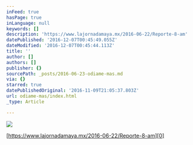 ```yaml
---
inFeed: true
hasPage: true
inLanguage: null
keywords: []
description: 'https://www.lajornadamaya.mx/2016-06-22/Reporte-8-am'
datePublished: '2016-12-07T00:45:49.055Z'
dateModified: '2016-12-07T00:45:44.113Z'
title: ''
author: []
authors: []
publisher: {}
sourcePath: _posts/2016-06-23-odiame-mas.md
via: {}
starred: true
datePublishedOriginal: '2016-11-09T21:05:37.803Z'
url: odiame-mas/index.html
_type: Article

---
```

![](https://the-grid-user-content.s3-us-west-2.amazonaws.com/51739145-ba5c-42ac-9723-c6252ab95299.png)

[https://www.lajornadamaya.mx/2016-06-22/Reporte-8-am][0]

[0]: https://www.lajornadamaya.mx/2016-06-22/Reporte-8-am